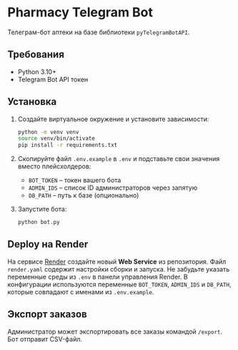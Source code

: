 # Pharmacy Telegram Bot

Телеграм-бот аптеки на базе библиотеки `pyTelegramBotAPI`.

## Требования
- Python 3.10+
- Telegram Bot API токен

## Установка

1. Создайте виртуальное окружение и установите зависимости:
   ```bash
   python -m venv venv
   source venv/bin/activate
   pip install -r requirements.txt
   ```
2. Скопируйте файл `.env.example` в `.env` и подставьте свои значения вместо плейсхолдеров:
   - `BOT_TOKEN` – токен вашего бота
   - `ADMIN_IDS` – список ID администраторов через запятую
   - `DB_PATH` – путь к базе (опционально)

3. Запустите бота:
   ```bash
   python bot.py
   ```

## Deploy на Render
На сервисе [Render](https://render.com) создайте новый **Web Service** из репозитория.
Файл `render.yaml` содержит настройки сборки и запуска. Не забудьте указать переменные среды из `.env` в панели управления Render.
В конфигурации используются переменные `BOT_TOKEN`, `ADMIN_IDS` и `DB_PATH`,
которые совпадают с именами из `.env.example`.

## Экспорт заказов
Администратор может экспортировать все заказы командой `/export`. Бот отправит CSV-файл.

